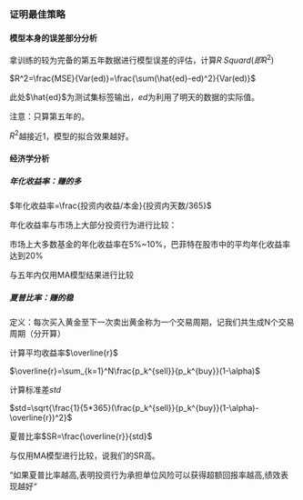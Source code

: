 ### 证明最佳策略

#### 模型本身的误差部分分析

拿训练的较为完备的第五年数据进行模型误差的评估，计算$R\;Squard(即R^2)$

$R^2=\frac{MSE}{Var(ed)}=\frac{\sum(\hat{ed}-ed)^2}{Var(ed)}$

此处$\hat{ed}$为测试集标签输出，$ed$为利用了明天的数据的实际值。

注意：只算第五年的。

$R^2$越接近1，模型的拟合效果越好。

#### 经济学分析

##### 年化收益率：赚的多

$年化收益率=\frac{投资内收益/本金}{投资内天数/365}$

年化收益率与市场上大部分投资行为进行比较：

市场上大多数基金的年化收益率在5%~10%，巴菲特在股市中的平均年化收益率达到20%

与五年内仅用MA模型结果进行比较

##### 夏普比率：赚的稳

定义：每次买入黄金至下一次卖出黄金称为一个交易周期，记我们共生成N个交易周期（分开算）

计算平均收益率$\overline{r}$

$\overline{r}=\sum_{k=1}^N\frac{p_k^{sell}}{p_k^{buy}}(1-\alpha)$

计算标准差$std$

$std=\sqrt{\frac{1}{5*365}(\frac{p_k^{sell}}{p_k^{buy}}(1-\alpha)-\overline{r})^2}$

夏普比率$SR=\frac{\overline{r}}{std}$

与仅用MA模型进行比较，说我们的SR高。

“如果夏普比率越高,表明投资行为承担单位风险可以获得超额回报率越高,绩效表现越好“